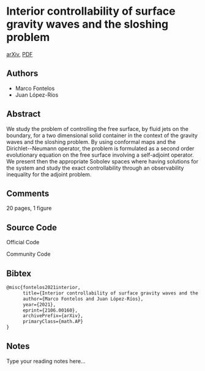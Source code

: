 
# Interior controllability of surface gravity waves and the sloshing problem

[arXiv](https://arxiv.org/abs/2106.0160), [PDF](https://arxiv.org/pdf/2106.0160.pdf)

## Authors

- Marco Fontelos
- Juan López-Ríos

## Abstract

We study the problem of controlling the free surface, by fluid jets on the boundary, for a two dimensional solid container in the context of the gravity waves and the sloshing problem. By using conformal maps and the Dirichlet--Neumann operator, the problem is formulated as a second order evolutionary equation on the free surface involving a self-adjoint operator. We present then the appropriate Sobolev spaces where having solutions for the system and study the exact controllability through an observability inequality for the adjoint problem.

## Comments

20 pages, 1 figure

## Source Code

Official Code



Community Code



## Bibtex

```tex
@misc{fontelos2021interior,
      title={Interior controllability of surface gravity waves and the sloshing problem}, 
      author={Marco Fontelos and Juan López-Ríos},
      year={2021},
      eprint={2106.00160},
      archivePrefix={arXiv},
      primaryClass={math.AP}
}
```

## Notes

Type your reading notes here...

